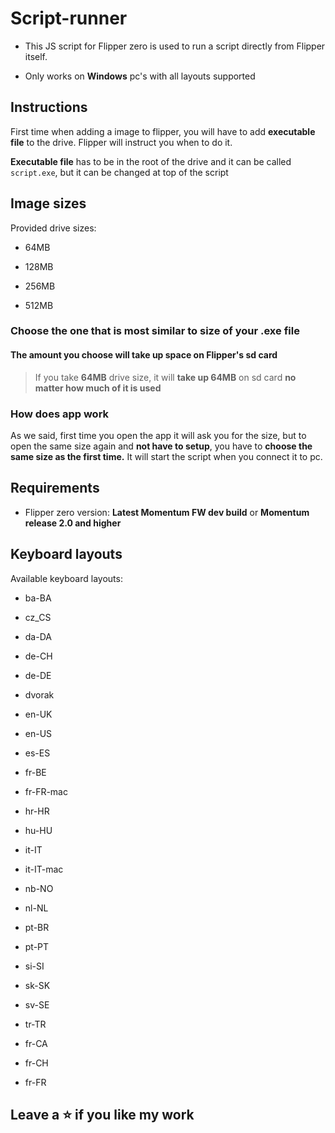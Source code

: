 # Script-runner

- This JS script for Flipper zero is used to run a script directly from Flipper itself.

- Only works on **Windows** pc's with all layouts supported

## Instructions

First time when adding a image to flipper, you will have to add **executable file** to the drive. Flipper will instruct you when to do it.

**Executable file** has to be in the root of the drive and it can be called `script.exe`, but it can be changed at top of the script

## Image sizes

Provided drive sizes:

- 64MB

- 128MB

- 256MB

- 512MB

### Choose the one that is most similar to size of your .exe file

#### The amount you choose will take up space on Flipper's sd card

> If you take **64MB** drive size, it will **take up 64MB** on sd card **no matter how much of it is used**

### How does app work

As we said, first time you open the app it will ask you for the size, but to open the same size again and **not have to setup**, you have to **choose the same size as the first time.** It will start the script when you connect it to pc.

## Requirements

- Flipper zero version: **Latest Momentum FW dev build** or **Momentum release 2.0 and higher**

## Keyboard layouts

Available keyboard layouts:

- ba-BA

- cz_CS

- da-DA

- de-CH

- de-DE

- dvorak

- en-UK

- en-US

- es-ES

- fr-BE

- fr-FR-mac

- hr-HR

- hu-HU

- it-IT

- it-IT-mac

- nb-NO

- nl-NL

- pt-BR

- pt-PT

- si-SI

- sk-SK

- sv-SE

- tr-TR

- fr-CA

- fr-CH

- fr-FR

## Leave a ⭐ if you like my work
